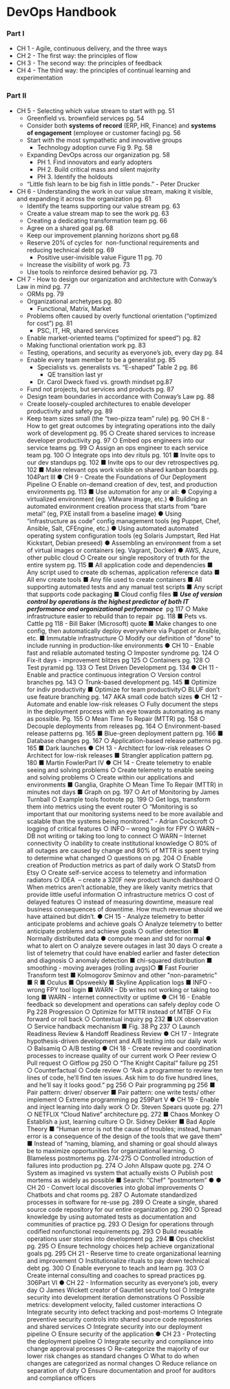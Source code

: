 # DevOps Handbook
### Part I
* CH 1 - Agile, continuous delivery, and the three ways
* CH 2 - The first way: the principles of flow
* CH 3 - The second way: the principles of feedback
* CH 4 - The third way: the principles of continual learning and experimentation
### Part II
* CH 5 - Selecting which value stream to start with pg. 51
  * Greenfield vs. brownfield services pg. 54
  * Consider both **systems of record** (ERP, HR, Finance) and **systems of engagement** (employee or customer facing) pg. 56
  * Start with the most sympathetic and innovative groups
    * Technology adoption curve Fig 9. Pg. 58
  * Expanding DevOps across our organization pg. 58
    * PH 1. Find innovators and early adopters
    * PH 2. Build critical mass and silent majority
    * PH 3. Identify the holdouts
  * “Little fish learn to be big fish in little ponds.” - Peter Drucker
* CH 6 - Understanding the work in our value stream, making it visible, and expanding it across the organization pg. 61
  * Identify the teams supporting our value stream pg. 63
  * Create a value stream map to see the work pg. 63
  * Creating a dedicating transformation team pg. 66
  * Agree on a shared goal pg. 68
  * Keep our improvement planning horizons short pg.68
  * Reserve 20% of cycles for ​ non-functional requirements​ and reducing technical debt pg. 69
    * Positive user-invisible value Figure 11 pg. 70
  * Increase the visibility of work pg. 73
  * Use tools to reinforce desired behavior pg. 73
* CH 7 - How to design our organization and architecture with Conway’s Law in mind pg. 77
  * ORMs pg. 79
  * Organizational archetypes pg. 80
    * Functional, Matrix, Market
  * Problems often caused by overly functional orientation (“optimized for cost”) pg. 81
    * PSC, IT, HR, shared services
  * Enable market-oriented teams (“optimized for speed”) pg. 82
  * Making functional orientation work pg. 83
  * Testing, operations, and security as everyone’s job, every day pg. 84
  * Enable every team member to be a generalist pg. 85
    * Specialists vs. generalists vs. “E-shaped” Table 2 pg. 86
      * QE transition last yr
    * Dr. Carol Dweck fixed vs. growth mindset pg.87
  * Fund not projects, but services and products pg. 87
  * Design team boundaries in accordance with Conway’s Law pg. 88
  * Create loosely-coupled architectures to enable developer productivity and safety pg. 89
  * Keep team sizes small (the “two-pizza team” rule) pg. 90
CH 8 - How to get great outcomes by integrating operations into the daily work of
development pg. 95
○ Create shared services to increase developer productivity pg. 97
○ Embed ops engineers into our service teams pg. 99
○ Assign an ops engineer to each service team pg. 100
○ Integrate ops into dev rituls pg. 101
■ Invite ops to our dev standups pg. 102
■ Invite ops to our dev retrospectives pg. 102
■ Make relevant ops work visible on shared kanban boards pg. 104Part III
● CH 9 - Create the Foundations of Our Deployment Pipeline
○ Enable on-demand creation of dev, test, and production environments pg. 113
■ Use automation for any or all:
● Copying a virtualized environment (eg. VMware image, etc.)
● Building an automated environment creation process that starts
from “bare metal” (eg, PXE install from a baseline image)
● Using “infrastructure as code” config management tools (eg
Puppet, Chef, Ansible, Salt, CFEngine, etc.)
● Using automated automated operating system configuration tools
(eg Solaris Jumpstart, Red Hat Kickstart, Debian preseed)
● Assembling an environment from a set of virtual images or
containers (eg. Vagrant, Docker)
● AWS, Azure, other public cloud
○ Create our single repository of truth for the entire system pg. 115
■ All application code and dependencies
■ Any script used to create db schemas, application reference data
■ All env create tools
■ Any file used to create containers
■ All supporting automated tests and any manual test scripts
■ Any script that supports code packaging
■ Cloud config files
■ ***Use of version control by operations is the highest predictor of
both IT performance and organizational performance*** ​ pg 117
○ Make infrastructure easier to rebuild than to repair ​ pg. 118
■ Pets vs. Cattle pg 118 - Bill Baker (Microsoft) quote
■ Make changes to one config, then automatically deploy everywhere via
Puppet or Ansible, etc.
■ Immutable infrastructure
○ Modify our definition of “done” to include running in production-like environments
● CH 10 - Enable fast and reliable automated testing
○ Imposter syndrome pg. 124
○ Fix-it days - improvement blitzes pg 125
○ Containers pg. 128
○ Test pyramid pg. 133
○ Test Driven Development pg. 134
● CH 11 - Enable and practice continuous integration
○ Version control branches pg. 143
○ Trunk-based development pg. 145
■ Optimize for indiv productivity
■ Optimize for team productivity○
BLUF don’t use feature branching pg. 147 AKA small code batch sizes
● CH 12 - Automate and enable low-risk releases
○ Fully document the steps in the deployment process with an eye towards
automating as many as possible. Pg. 155
○ Mean Time To Repair (MTTR) pg. 158
○ Decouple deployments from releases pg. 164
○ Environment-based release patterns pg. 165
■ Blue-green deployment pattern pg. 166
■ Database changes pg. 167
○ Application-based release patterns pg. 165
■ Dark launches
● CH 13 - Architect for low-risk releases
○ Architect for low-risk releases
■ Strangler application pattern pg. 180
■ Martin FowlerPart IV
● CH 14 - Create telemetry to enable seeing and solving problems
○ Create telemetry to enable seeing and solving problems
○ Create within our applications and environments
■ Ganglia, Graphite
○ Mean Time To Repair (MTTR) in minutes not days
■ Graph on pg. 197
○ Art of Monitoring by James Turnball
○ Example tools footnote pg. 199
○ Get logs, transform them into metrics using the event router
○ “Monitoring is so important that our monitoring systems need to be more
available and scalable than the systems being monitored.” - Adrian Cockcroft
○ logging of critical features
○ INFO – wrong login for FPY
○ WARN – DB not writing or taking too long to connect
○ WARN – Internet connectivity
○ inability to create institutional knowledge
○ 80% of all outages are caused by change and 80% of MTTR is spent trying to
determine what changed
○ questions on pg. 204
○ Enable creation of Production metrics as part of daily work
○ StatsD from Etsy
○ Create self-service access to telemetry and ​ information radiators
○ IDEA ​ – create a 320F new product launch dashboard
○ When metrics aren’t actionable, they are likely vanity metrics that provide little
useful information
○ infrastructure metrics
○ cost of delayed features
○ instead of measuring downtime, measure real business consequences of
downtime. How much revenue should we have attained but didn’t.
●
CH 15 - Analyze telemetry to better anticipate problems and achieve goals
○ Analyze telemetry to better anticipate problems and achieve goals
○ outlier detection
■ Normally distributed data
● compute mean and std for normal
● what to alert on
○ analyze severe outages in last 30 days
○ create a list of telemetry that could have enabled earlier
and faster detection and diagnosis
○ anomaly detection
■ chi-squared distribution
■ smoothing - moving averages (rolling avgs)○
■ Fast Fourier Transform test
■ Kolmogorov Smirnov and other "non-parametric"
■ R
■ Oculus
■ Opsweekly
■ Skyline
Application logs
■ INFO - wrong FPY tool login
■ WARN - Db writes not working or taking too long
■ WARN - internet connectivity or uptime
● CH 16 - Enable feedback so development and operations can safely deploy code
○ Pg 228 Progression
○ Optimize for MTTR instead of MTBF
○ Fix forward or roll back
○ Contextual inquiry pg 232
■ UX observation
○ Service handback mechanism
■ Fig. 38 Pg 237
○ Launch Readiness Review & Handoff Readiness Review
● CH 17 - Integrate hypothesis-driven development and A/B testing into our daily work
○ Balsamiq
○ A/B testing
● CH 18 - Create review and coordination processes to increase quality of our current
work
○ Peer review
○ Pull request
○ Gitflow pg 250
○ “The Knight Capital” failure pg 251
○ Counterfactual
○ Code review
○ “Ask a programmer to review ten lines of code, he’ll find ten issues. Ask him to do
five hundred lines, and he’ll say it looks good.” pg 256
○ Pair programming pg 256
■ Pair pattern: driver/ observer
■ Pair pattern: one write tests/ other implement
○ Extreme programming pg 259Part V
● CH 19 - Enable and inject learning into daily work
○ Dr. Steven Spears quote pg. 271
○ NETFLIX “Cloud Native” architecture pg. 272
■ Chaos Monkey
○ Establish a just, learning culture
○ Dr. Sidney Dekker
■ Bad Apple Theory
■ “Human error is not the cause of troubles; instead, human error is a
consequence of the design of the tools that we gave them”
■ Instead of “naming, blaming, and shaming or goal should always be to
maximize opportunities for organizational learning.
○ Blameless postmortems pg. 274-275
○ Controlled introduction of failures into production pg. 274
○ John Allspaw quote pg. 274
○ System as imagined vs system that actually exists
○ Publish post mortems as widely as possible
■ Search: “Chef” “postmortem”
●
●
CH 20 - Convert local discoveries into global improvements
○ Chatbots and chat rooms pg. 287
○ Automate standardized processes in software for re-use pg. 289
○ Create a single, shared source code repository for our entire organization pg. 290
○ Spread knowledge by using automated tests as documentation and communities
of practice pg. 293
○ Design for operations through codified nonfunctional requirements pg. 293
○ Build reusable operations user stories into development pg. 294
■ Ops checklist pg. 295
○ Ensure technology choices help achieve organizational goals pg. 295
CH 21 - Reserve time to create organizational learning and improvement
○ Institutionalize rituals to pay down technical debt pg. 300
○ Enable everyone to teach and learn pg. 303
○ Create internal consulting and coaches to spread practices pg. 306Part VI
● CH 22 - Information security as everyone’s job, every day
○ James Wickett creator of Gauntlet security tool
○ Integrate security into development iteration demonstrations
○ Possible metrics: development velocity, failed customer interactions
○ Integrate security into defect tracking and post-mortems
○ Integrate preventive security controls into shared source code repositories and
shared services
○ Integrate security into our deployment pipeline
○ Ensure security of the application
● CH 23 - Protecting the deployment pipeline
○ Integrate security and compliance into change approval processes
○ Re-categorize the majority of our lower risk changes as standard changes
○ What to do when changes are categorized as normal changes
○ Reduce reliance on separation of duty
○ Ensure documentation and proof for auditors and compliance officers
